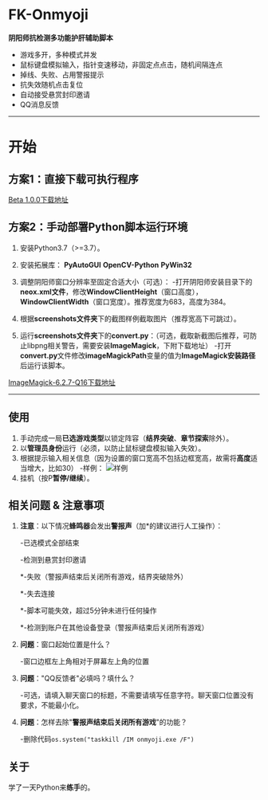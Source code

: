 # FK-Onmyoji
**阴阳师抗检测多功能护肝辅助脚本**

 - 游戏多开，多种模式并发
 - 鼠标键盘模拟输入，指针变速移动，非固定点点击，随机间隔连点
 - 掉线、失败、占用警报提示
 - 抗失效随机点击复位
 - 自动接受悬赏封印邀请
 - QQ消息反馈

 
----------


# 开始

## 方案1：直接下载可执行程序 ##
 
 [Beta 1.0.0下载地址][1]

## 方案2：手动部署Python脚本运行环境 ##

 1. 安装Python3.7（>=3.7）。

 2. 安装拓展库：
    **PyAutoGUI**
    **OpenCV-Python**
    **PyWin32**

 3. 调整阴阳师窗口分辨率至固定合适大小（可选）：
    -打开阴阳师安装目录下的**neox.xml文件**，修改**WindowClientHeight**（窗口高度），**WindowClientWidth**（窗口宽度）。推荐宽度为683，高度为384。

 4. 根据**screenshots文件夹**下的截图样例截取图片（推荐宽高下可跳过）。

 5. 运行**screenshots文件夹**下的**convert.py**：（可选，截取新截图后推荐，可防止libpng相关警告，需要安装**ImageMagick**，下附下载地址）
    -打开**convert.py**文件修改**imageMagickPath**变量的值为**ImageMagick安装路径**后运行该脚本。
 
 [ImageMagick-6.2.7-Q16下载地址][2]

 
----------


## 使用 ##
 1. 手动完成一局**已选游戏类型**以锁定阵容（**结界突破**、**章节探索**除外）。
 2. 以**管理员身份**运行（必须，以防止鼠标键盘模拟输入失效）。
 3. 根据提示输入相关信息（因为设置的窗口宽高不包括边框宽高，故需将**高度**适当增大，比如30）
	-样例：
![样例][3]
 4. 挂机（按P**暂停/继续**）。

## 相关问题 & 注意事项 ##
 1. **注意**：以下情况**蜂鸣器**会发出**警报声**（加*的建议进行人工操作）：
    
	-已选模式全部结束
	
    -检测到悬赏封印邀请
	
    *-失败（警报声结束后关闭所有游戏，结界突破除外）
	
    *-失去连接
	
    *-脚本可能失效，超过5分钟未进行任何操作
	
    *-检测到账户在其他设备登录（警报声结束后关闭所有游戏）
	
 2. **问题**：窗口起始位置是什么？
    
	-窗口边框左上角相对于屏幕左上角的位置
 3. **问题**："QQ反馈者"必填吗？填什么？
    
	-可选，请填入聊天窗口的标题，不需要请填写任意字符。聊天窗口位置没有要求，不能最小化。
 4. **问题**：怎样去除"**警报声结束后关闭所有游戏**"的功能？
    
	-删除代码`os.system("taskkill /IM onmyoji.exe /F")`
## 关于 ##
学了一天Python来**练手**的。


  [1]: https://t00y.com/file/15016760-403156759
  [2]: https://t00y.com/file/15016760-403129810
  [3]: https://github.com/BluePlumStudio/FK-Onmyoji/blob/master/sample.png